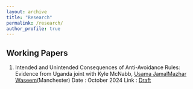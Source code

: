 ```yaml
---
layout: archive
title: "Research"
permalink: /research/
author_profile: true
---
```


## Working Papers

1. Intended and Unintended Consequences of Anti-Avoidance Rules: Evidence from Uganda joint with Kyle McNabb, [Usama Jamal](https://sites.google.com/view/usamajamal)[Mazhar Waseem](www.mazharwaseem.com)(Manchester)
Date : October 2024 
Link : [Draft](/files/URA_ProfitShifting_October2024.pdf)
